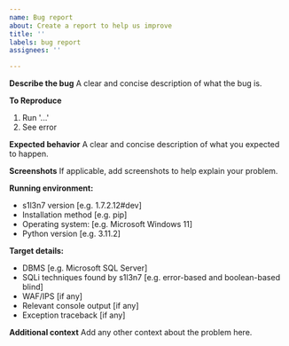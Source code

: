 ```yaml
---
name: Bug report
about: Create a report to help us improve
title: ''
labels: bug report
assignees: ''

---
```


**Describe the bug**
A clear and concise description of what the bug is.

**To Reproduce**
1. Run '...'
2. See error

**Expected behavior**
A clear and concise description of what you expected to happen.

**Screenshots**
If applicable, add screenshots to help explain your problem.

**Running environment:**
 - s1l3n7 version [e.g. 1.7.2.12#dev]
 - Installation method [e.g. pip]
 - Operating system: [e.g. Microsoft Windows 11]
 - Python version [e.g. 3.11.2]

**Target details:**
 - DBMS [e.g. Microsoft SQL Server]
 - SQLi techniques found by s1l3n7 [e.g. error-based and boolean-based blind]
 - WAF/IPS [if any]
 - Relevant console output [if any]
 - Exception traceback [if any]

**Additional context**
Add any other context about the problem here.
